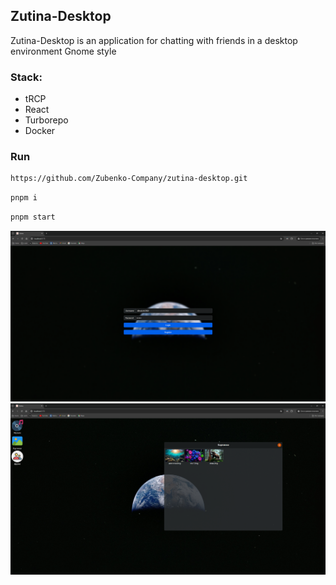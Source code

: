 ## Zutina-Desktop

Zutina-Desktop is an application for chatting with friends in a desktop environment Gnome style

### Stack:

- tRCP
- React
- Turborepo
- Docker

### Run

```bash
https://github.com/Zubenko-Company/zutina-desktop.git
```

```bash
pnpm i
```

```bash
pnpm start
```

<p float="left">
  <img src="media/loginForm.png" width="600" />
  <img src="media/desktop.png" width="600" />
</p>
